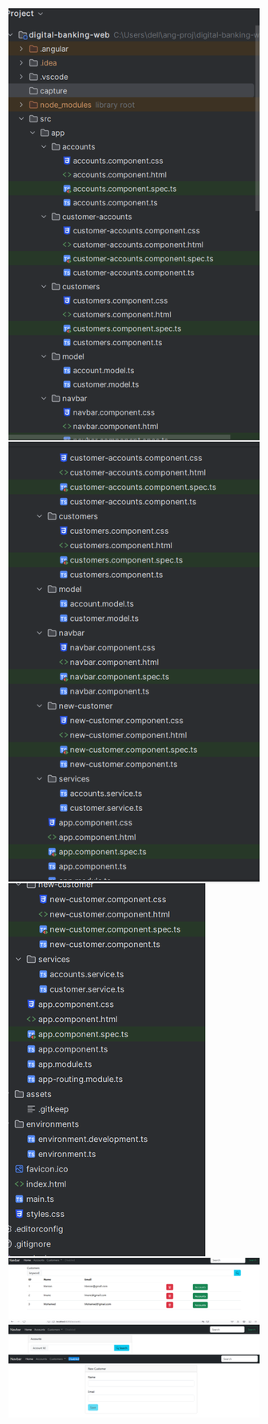 <img src=".\capture\img.png">
<img src=".\capture\img_1.png">
<img src=".\capture\img_2.png">
<img src=".\capture\img_3.png">
<img src=".\capture\img_4.png">
<img src=".\capture\img_5.png">
